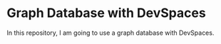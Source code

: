 # Graph Database with DevSpaces

In this repository, I am going to use a graph database with DevSpaces.
